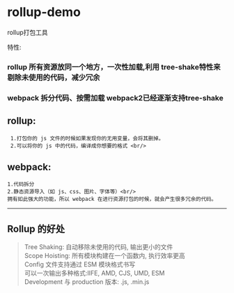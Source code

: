 # rollup-demo
rollup打包工具

特性:<br/>
   ### rollup 所有资源放同一个地方，一次性加载,利用 tree-shake特性来  剔除未使用的代码，减少冗余<br/>
   ### webpack 拆分代码、按需加载  webpack2已经逐渐支持tree-shake <br/>
   ## rollup: <br/>
     1.打包你的 js 文件的时候如果发现你的无用变量，会将其删掉。
     2.可以将你的 js 中的代码，编译成你想要的格式 <br/>
   ## webpack: <br/>
    1.代码拆分
    2.静态资源导入（如 js、css、图片、字体等）<br/>
    拥有如此强大的功能，所以 webpack 在进行资源打包的时候，就会产生很多冗余的代码。
    
 -----
    
## Rollup 的好处
> Tree Shaking: 自动移除未使用的代码, 输出更小的文件<br/>
Scope Hoisting: 所有模块构建在一个函数内, 执行效率更高<br/>
Config 文件支持通过 ESM 模块格式书写<br/>
可以一次输出多种格式:IIFE, AMD, CJS, UMD, ESM<br/>
Development 与 production 版本: .js, .min.js<br/>


